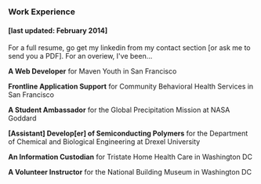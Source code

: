 ### Work Experience

#### [last updated: February 2014]

For a full resume, go get my linkedin from my contact section [or ask me to send you a PDF]. For an overiew, I've been...

**A Web Developer** for Maven Youth in San Francisco

**Frontline Application Support** for Community Behavioral Health Services in San Francisco

**A Student Ambassador** for the Global Precipitation Mission at NASA Goddard

**[Assistant] Develop[er] of Semiconducting Polymers** for the Department of Chemical and Biological Engineering at Drexel University

**An Information Custodian** for Tristate Home Health Care in Washington DC

**A Volunteer Instructor** for the National Building Museum in Washington DC